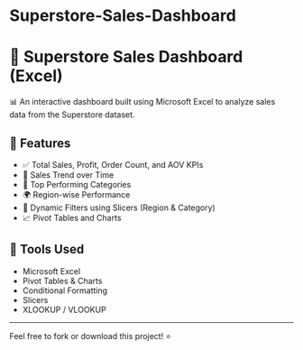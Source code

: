 # Superstore-Sales-Dashboard

# 🧾 Superstore Sales Dashboard (Excel)

📊 An interactive dashboard built using Microsoft Excel to analyze sales data from the Superstore dataset.

## 🚀 Features

- ✅ Total Sales, Profit, Order Count, and AOV KPIs
- 📅 Sales Trend over Time
- 🧠 Top Performing Categories
- 🌍 Region-wise Performance
- 🧩 Dynamic Filters using Slicers (Region & Category)
- 📈 Pivot Tables and Charts

## 📂 Tools Used
- Microsoft Excel
- Pivot Tables & Charts
- Conditional Formatting
- Slicers
- XLOOKUP / VLOOKUP

---

Feel free to fork or download this project! ⭐
